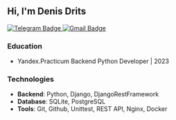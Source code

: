 ## Hi, I'm Denis Drits

<div id="badges">
  <a href="https://t.me/DenisDrits">
    <img src="https://img.shields.io/badge/Telegram-blue?style=social&logo=telegram&logoColor=blue" alt="Telegram Badge"/>
  </a>
  <a href="mailto:denisdric@gmail.com">
    <img src="https://img.shields.io/badge/Gmail-critical?style=social&logo=gmail&logoColor=critical" alt="Gmail Badge"/>
  </a>
</div>

### Education
- Yandex.Practicum Backend Python Developer | 2023

### Technologies
- **Backend**: Python, Django, DjangoRestFramework
- **Database**: SQLite, PostgreSQL
- **Tools**: Git, Github, Unittest, REST API, Nginx, Docker
